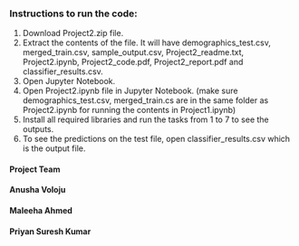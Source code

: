 

### Instructions to run the code:


1. Download Project2.zip file.
2. Extract the contents of the file. It will have demographics_test.csv, merged_train.csv, sample_output.csv, Project2_readme.txt, Project2.ipynb, Project2_code.pdf, Project2_report.pdf and classifier_results.csv.
3. Open Jupyter Notebook.
4. Open Project2.ipynb file in Jupyter Notebook. (make sure demographics_test.csv, merged_train.cs are in the same folder as Project2.ipynb for running the contents in Project1.ipynb)
5. Install all required libraries and run the tasks from 1 to 7 to see the outputs.
6. To see the predictions on the test file, open classifier_results.csv which is the output file.


#### Project Team


#### Anusha Voloju

#### Maleeha Ahmed

#### Priyan Suresh Kumar
